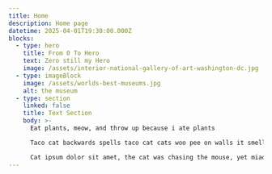 ```yaml
---
title: Home
description: Home page
datetime: 2025-04-01T19:30:00.000Z
blocks:
  - type: hero
    title: From 0 To Hero
    text: Zero still my Hero
    image: /assets/interior-national-gallery-of-art-washington-dc.jpg
  - type: imageBlock
    image: /assets/worlds-best-museums.jpg
    alt: the museum
  - type: section
    linked: false
    title: Text Section
    body: >-
      Eat plants, meow, and throw up because i ate plants

      Taco cat backwards spells taco cat cats woo pee on walls it smells like breakfast

      Cat ipsum dolor sit amet, the cat was chasing the mouse, yet miaow then turn around and show you my bum. Rub whiskers on bare skin act innocent. You are a captive audience while sitting on the toilet, pet me. Scoot butt on the rug annoy kitten brother with poking yet i bet my nine lives on you-oooo-ooo-hooo. Claw drapes more napping, more napping all the napping is exhausting hack up furballs chase imaginary bugs kitty loves pigs so meow pretend you want to go out but then don't.
---
```


